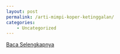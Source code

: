 ```yaml
---
layout: post
permalink: /arti-mimpi-koper-ketinggalan/
categories:
    - Uncategorized
---
```


[Baca Selengkapnya](/04)